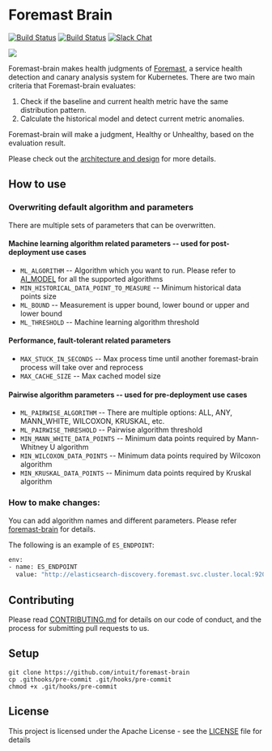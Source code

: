 # Foremast Brain
[![Build Status](https://img.shields.io/travis/tekgal/foremast-brain.svg?branch=master)](https://travis-ci.org/tekgal/foremast-brain)
[![Build Status](https://travis-ci.org/tekgal/foremast-brain.svg?branch=master)](https://travis-ci.org/tekgal/foremast-brain)
[![Slack Chat](https://img.shields.io/badge/slack-live-orange.svg)](https://foremastio.slack.com/)

![](https://github.com/intuit/foremast/blob/master/docs/assets/images/logos/Foremast/foremast-logo-blue.png)

Foremast-brain makes health judgments of [Foremast](https://github.com/intuit/foremast), a service health detection and canary analysis system for Kubernetes. There are two main criteria that Foremast-brain evaluates:

1. Check if the baseline and current health metric have the same distribution pattern.
2. Calculate the historical model and detect current metric anomalies.

Foremast-brain will make a judgment, Healthy or Unhealthy, based on the evaluation result.

Please check out the [architecture and design](https://github.com/intuit/foremast/blob/master/docs/guides/design.md) for more details.

## How to use

### Overwriting default algorithm and parameters

There are multiple sets of parameters that can be overwritten.

#### Machine learning algorithm related parameters -- used for post-deployment use cases

- `ML_ALGORITHM` -- Algorithm which you want to run. Please refer to [AI_MODEL](https://github.com/intuit/foremast-brain/blob/master/src/models/modelclass.py) for all the supported algorithms
- `MIN_HISTORICAL_DATA_POINT_TO_MEASURE` -- Minimum historical data points size
- `ML_BOUND` -- Measurement is upper bound, lower bound or upper and lower bound
- `ML_THRESHOLD` -- Machine learning algorithm threshold

#### Performance, fault-tolerant related parameters

- `MAX_STUCK_IN_SECONDS` -- Max process time until another foremast-brain process will take over and reprocess
- `MAX_CACHE_SIZE` -- Max cached model size

#### Pairwise algorithm parameters -- used for pre-deployment use cases

- `ML_PAIRWISE_ALGORITHM` -- There are multiple options: ALL, ANY, MANN_WHITE, WILCOXON, KRUSKAL, etc.
- `ML_PAIRWISE_THRESHOLD` -- Pairwise algorithm threshold
- `MIN_MANN_WHITE_DATA_POINTS` -- Minimum data points required by Mann-Whitney U algorithm
- `MIN_WILCOXON_DATA_POINTS` -- Minimum data points required by Wilcoxon algorithm
- `MIN_KRUSKAL_DATA_POINTS` -- Minimum data points required by Kruskal algorithm

### How to make changes:

You can add algorithm names and different parameters.
Please refer [foremast-brain](https://github.com/intuit/foremast/blob/master/deploy/foremast/3_judgement/foremast-brain.yaml) for details.

The following is an example of `ES_ENDPOINT`:

```sh
env:
- name: ES_ENDPOINT
  value: "http://elasticsearch-discovery.foremast.svc.cluster.local:9200"
```

## Contributing

Please read [CONTRIBUTING.md](CONTRIBUTING.md) for details on our code of conduct, and the process for submitting pull requests to us.

## Setup
```
git clone https://github.com/intuit/foremast-brain
cp .githooks/pre-commit .git/hooks/pre-commit
chmod +x .git/hooks/pre-commit
```
## License

This project is licensed under the Apache License - see the [LICENSE](LICENSE) file for details
